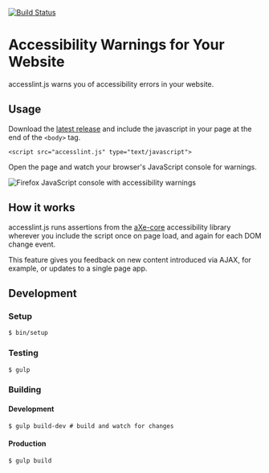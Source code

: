 [![Build Status](https://travis-ci.org/accesslint/accesslint.js.svg)](https://travis-ci.org/accesslint/accesslint.js)

# Accessibility Warnings for Your Website

accesslint.js warns you of accessibility errors in your website.

## Usage

Download the
[latest release](https://github.com/accesslint/accesslint.js/releases/latest)
and include the javascript in your page at the end of the `<body>` tag.

```
<script src="accesslint.js" type="text/javascript">
```

Open the page and watch your browser's JavaScript console for warnings.

![Firefox JavaScript console with accessibility warnings](https://cloud.githubusercontent.com/assets/108163/15451467/c36dd858-1f91-11e6-9c5f-7a945c7b38f7.png)

## How it works

accesslint.js runs assertions from the
[aXe-core](https://github.com/dequelabs/axe-core) accessibility library wherever
you include the script once on page load, and again for each DOM change event.

This feature gives you feedback on new content introduced via AJAX, for example,
or updates to a single page app.

## Development

### Setup

    $ bin/setup

### Testing

    $ gulp

### Building

#### Development

    $ gulp build-dev # build and watch for changes

#### Production

    $ gulp build
